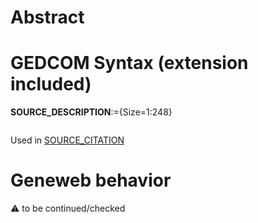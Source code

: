 ﻿# Abstract

# GEDCOM Syntax (extension included)

**SOURCE_DESCRIPTION**:={Size=1:248}
<pre>
</pre>
Used in <a href=Ged.SOURCE_CITATION.md>SOURCE_CITATION</a><br />

# Geneweb behavior


:warning: to be continued/checked

